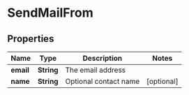 # SendMailFrom

## Properties
Name | Type | Description | Notes
------------ | ------------- | ------------- | -------------
**email** | **String** | The email address | 
**name** | **String** | Optional contact name |  [optional]
